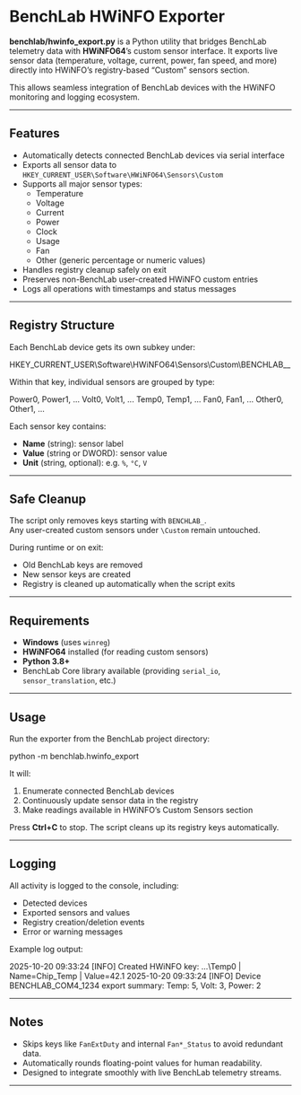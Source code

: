# BenchLab HWiNFO Exporter

**benchlab/hwinfo_export.py** is a Python utility that bridges BenchLab telemetry data with **HWiNFO64**’s custom sensor interface. It exports live sensor data (temperature, voltage, current, power, fan speed, and more) directly into HWiNFO’s registry-based “Custom” sensors section.

This allows seamless integration of BenchLab devices with the HWiNFO monitoring and logging ecosystem.

---

## Features

- Automatically detects connected BenchLab devices via serial interface
- Exports all sensor data to `HKEY_CURRENT_USER\Software\HWiNFO64\Sensors\Custom`
- Supports all major sensor types:
  - Temperature
  - Voltage
  - Current
  - Power
  - Clock
  - Usage
  - Fan
  - Other (generic percentage or numeric values)
- Handles registry cleanup safely on exit
- Preserves non-BenchLab user-created HWiNFO custom entries
- Logs all operations with timestamps and status messages

---

## Registry Structure

Each BenchLab device gets its own subkey under:

HKEY_CURRENT_USER\Software\HWiNFO64\Sensors\Custom\BENCHLAB_<PORT>_<UID>

Within that key, individual sensors are grouped by type:

Power0, Power1, ...
Volt0, Volt1, ...
Temp0, Temp1, ...
Fan0, Fan1, ...
Other0, Other1, ...


Each sensor key contains:
- **Name** (string): sensor label
- **Value** (string or DWORD): sensor value
- **Unit** (string, optional): e.g. `%`, `°C`, `V`

---

## Safe Cleanup

The script only removes keys starting with `BENCHLAB_`.  
Any user-created custom sensors under `\Custom` remain untouched.

During runtime or on exit:
- Old BenchLab keys are removed
- New sensor keys are created
- Registry is cleaned up automatically when the script exits

---

## Requirements

- **Windows** (uses `winreg`)
- **HWiNFO64** installed (for reading custom sensors)
- **Python 3.8+**
- BenchLab Core library available (providing `serial_io`, `sensor_translation`, etc.)

---

## Usage

Run the exporter from the BenchLab project directory:

python -m benchlab.hwinfo_export


It will:
1. Enumerate connected BenchLab devices
2. Continuously update sensor data in the registry
3. Make readings available in HWiNFO’s Custom Sensors section

Press **Ctrl+C** to stop. The script cleans up its registry keys automatically.

---

## Logging

All activity is logged to the console, including:
- Detected devices
- Exported sensors and values
- Registry creation/deletion events
- Error or warning messages

Example log output:

2025-10-20 09:33:24 [INFO] Created HWiNFO key: ...\Temp0 | Name=Chip_Temp | Value=42.1
2025-10-20 09:33:24 [INFO] Device BENCHLAB_COM4_1234 export summary: Temp: 5, Volt: 3, Power: 2


---

## Notes

- Skips keys like `FanExtDuty` and internal `Fan*_Status` to avoid redundant data.
- Automatically rounds floating-point values for human readability.
- Designed to integrate smoothly with live BenchLab telemetry streams.

---